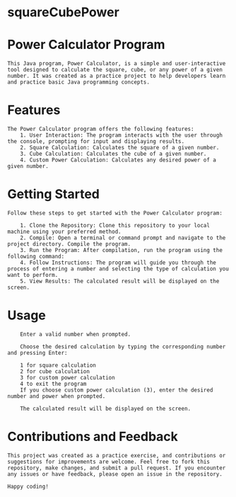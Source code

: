 # squareCubePower
 
# Power Calculator Program
    This Java program, Power Calculator, is a simple and user-interactive tool designed to calculate the square, cube, or any power of a given number. It was created as a practice project to help developers learn and practice basic Java programming concepts.

# Features
    The Power Calculator program offers the following features:
        1. User Interaction: The program interacts with the user through the console, prompting for input and displaying results.
        2. Square Calculation: Calculates the square of a given number.
        3. Cube Calculation: Calculates the cube of a given number.
        4. Custom Power Calculation: Calculates any desired power of a given number.


# Getting Started
    Follow these steps to get started with the Power Calculator program:

        1. Clone the Repository: Clone this repository to your local machine using your preferred method.
        2. Compile: Open a terminal or command prompt and navigate to the project directory. Compile the program. 
        3. Run the Program: After compilation, run the program using the following command:
        4. Follow Instructions: The program will guide you through the process of entering a number and selecting the type of calculation you want to perform.
        5. View Results: The calculated result will be displayed on the screen.

# Usage
        Enter a valid number when prompted.

        Choose the desired calculation by typing the corresponding number and pressing Enter:

        1 for square calculation
        2 for cube calculation
        3 for custom power calculation
        4 to exit the program
        If you choose custom power calculation (3), enter the desired number and power when prompted.

        The calculated result will be displayed on the screen.

# Contributions and Feedback
    This project was created as a practice exercise, and contributions or suggestions for improvements are welcome. Feel free to fork this repository, make changes, and submit a pull request. If you encounter any issues or have feedback, please open an issue in the repository.

    Happy coding!
